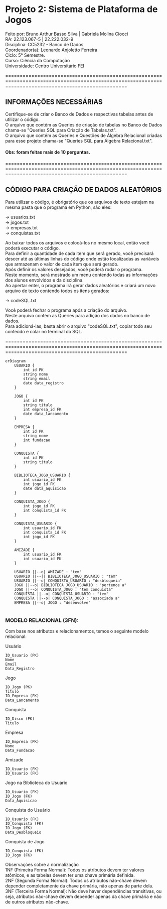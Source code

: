 # Projeto 2: Sistema de Plataforma de Jogos

Feito por: Bruno Arthur Basso Silva | Gabriela Molina Ciocci 
<br>
RA: 22.123.067-5 | 22.222.032-9 
<br>
Disciplina: CC5232 - Banco de Dados
<br>
Coordenador(a): Leonardo Anjoletto Ferreira
<br>
Ciclo: 5° Semestre. 
<br>
Curso: Ciência da Computação
<br>
Universidade: Centro Universitário FEI

======================================================================================================================================================

## INFORMAÇÕES NECESSÁRIAS

Certifique-se de criar o Banco de Dados e respectivas tabelas antes de utilizar o código.
<br>
O arquivo que contém as Queries de criação de tabelas no Banco de Dados chama-se "Queries SQL para Criação de Tabelas.txt".
<br>
O arquivo que contém as Queries e Questões de Álgebra Relacional criadas para esse projeto chama-se "Queries SQL para Álgebra Relacional.txt".
<br>
#### Obs: foram feitas mais de 10 perguntas.

======================================================================================================================================================

## CÓDIGO PARA CRIAÇÃO DE DADOS ALEATÓRIOS

Para utilizar o código, é obrigatório que os arquivos de texto estejam na mesma pasta que o programa em Python, são eles:

   -> usuarios.txt
   <br>
   -> jogos.txt
   <br>
   -> empresas.txt
   <br>
   -> conquistas.txt

Ao baixar todos os arquivos e colocá-los no mesmo local, então você poderá executar o código.
<br>
Para definir a quantidade de cada item que será gerado, você precisará descer até as últimas linhas do código onde estão localizadas as variáveis que armazenam o valor de cada item que será gerado.
<br>
Após definir os valores desejados, você poderá rodar o programa.
<br>
Neste momento, será mostrado um menu contendo todas as informações dos alunos envolvidos e da disciplina.
<br>
Ao apertar enter, o programa irá gerar dados aleatórios e criará um novo arquivo de texto contendo todos os itens gerados:

   -> codeSQL.txt

Você poderá fechar o programa após a criação do arquivo.
<br>
Neste arquivo contém as Queries para adição dos dados no banco de dados.
<br>
Para adicioná-las, basta abrir o arquivo "codeSQL.txt", copiar todo seu conteúdo e colar no terminal do SQL.

======================================================================================================================================================

```mermaid
erDiagram
    USUARIO {
        int id PK
        string nome
        string email
        date data_registro
    }

    JOGO {
        int id PK
        string titulo
        int empresa_id FK
        date data_lancamento
    }

    EMPRESA {
        int id PK
        string nome
        int fundacao
    }

    CONQUISTA {
        int id PK
        string titulo
    }

    BIBLIOTECA_JOGO_USUARIO {
        int usuario_id FK
        int jogo_id FK
        date data_aquisicao
    }

    CONQUISTA_JOGO {
        int jogo_id FK
        int conquista_id FK
    }

    CONQUISTA_USUARIO {
        int usuario_id FK
        int conquista_id FK
        int jogo_id FK
    }

    AMIZADE {
        int usuario_id FK
        int usuario_id FK
    }

    USUARIO ||--o| AMIZADE : "tem"
    USUARIO ||--|| BIBLIOTECA_JOGO_USUARIO : "tem"
    USUARIO ||--o| CONQUISTA_USUARIO : "desbloqueia"
    JOGO ||--o| BIBLIOTECA_JOGO_USUARIO : "pertence a"
    JOGO ||--o| CONQUISTA_JOGO : "tem conquista"
    CONQUISTA ||--o| CONQUISTA_USUARIO : "tem"
    CONQUISTA ||--o| CONQUISTA_JOGO : "associada a"
    EMPRESA ||--o| JOGO : "desenvolve"
```

#

### MODELO RELACIONAL (3FN):

Com base nos atributos e relacionamentos, temos o seguinte modelo relacional:

Usuário

    ID_Usuario (PK)
    Nome
    Email
    Data_Registro

Jogo

    ID_Jogo (PK)
    Titulo
    ID_Empresa (FK)
    Data_Lancamento

Conquista

    ID_Disco (PK)
    Titulo

Empresa

    ID_Empresa (PK)
    Nome
    Data_Fundacao

Amizade

    ID_Usuario (FK)
    ID_Usuario (FK)

Jogo na Biblioteca do Usuário

    ID_Usuario (FK)
    ID_Jogo (FK)
    Data_Aquisicao

Conquista do Usuário

    ID_Usuario (FK)
    ID_Conquista (FK)
    ID_Jogo (FK)
    Data_Desbloqueio

 Conquista de Jogo

    ID_Conquista (FK)
    ID_Jogo (FK)
    

Observações sobre a normalização
<br>
1NF (Primeira Forma Normal): Todos os atributos devem ter valores atômicos, e as tabelas devem ter uma chave primária definida.
<br>
2NF (Segunda Forma Normal): Todos os atributos não-chave devem depender completamente da chave primária, não apenas de parte dela.
<br>
3NF (Terceira Forma Normal): Não deve haver dependências transitivas, ou seja, atributos não-chave devem depender apenas da chave primária e não de outros atributos não-chave.
<br>


